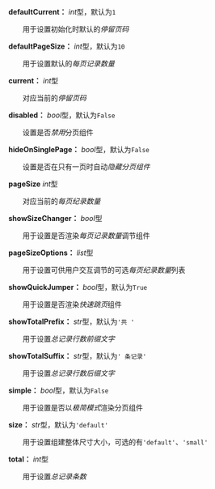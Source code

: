 **defaultCurrent：** *int*型，默认为`1`

　　用于设置初始化时默认的*停留页码*

**defaultPageSize：** *int*型，默认为`10`

　　用于设置默认的*每页记录数量*

**current：** *int*型

　　对应当前的*停留页码*

**disabled：** *bool*型，默认为`False`

　　设置是否*禁用*分页组件

**hideOnSinglePage：** *bool*型，默认为`False`

　　设置是否在只有一页时自动*隐藏分页组件*

**pageSize** *int*型

　　对应当前的*每页纪录数量*

**showSizeChanger：** *bool*型

　　用于设置是否渲染*每页记录数量*调节组件

**pageSizeOptions：** *list*型

　　用于设置可供用户交互调节的可选*每页纪录数量*列表

**showQuickJumper：** *bool*型，默认为`True`

　　用于设置是否渲染*快速跳页*组件

**showTotalPrefix：** *str*型，默认为`'共 '`

　　用于设置*总记录行数前缀文字*

**showTotalSuffix：** *str*型，默认为`' 条记录'`

　　用于设置*总记录行数后缀文字*

**simple：** *bool*型，默认为`False`

　　用于设置是否以*极简模式*渲染分页组件

**size：** *str*型，默认为`'default'`

　　用于设置组建整体尺寸大小，可选的有`'default'`、`'small'`

**total：** *int*型

　　用于设置*总记录条数*